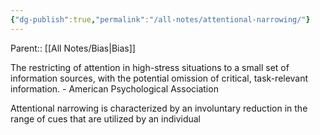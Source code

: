 ```yaml
---
{"dg-publish":true,"permalink":"/all-notes/attentional-narrowing/"}
---
```


Parent:: [[All Notes/Bias\|Bias]]

The restricting of attention in high-stress situations to a small set of information sources, with the potential omission of critical, task-relevant information. - American Psychological Association

Attentional narrowing is characterized by an involuntary reduction in the range of cues that are utilized by an individual